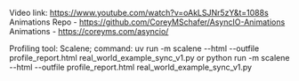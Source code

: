 Video link: https://www.youtube.com/watch?v=oAkLSJNr5zY&t=1088s
Animations Repo - https://github.com/CoreyMSchafer/AsyncIO-Animations
Animations - https://coreyms.com/asyncio/

Profiling tool: Scalene; command: uv run -m scalene --html --outfile profile_report.html real_world_example_sync_v1.py or python run -m scalene --html --outfile profile_report.html real_world_example_sync_v1.py
